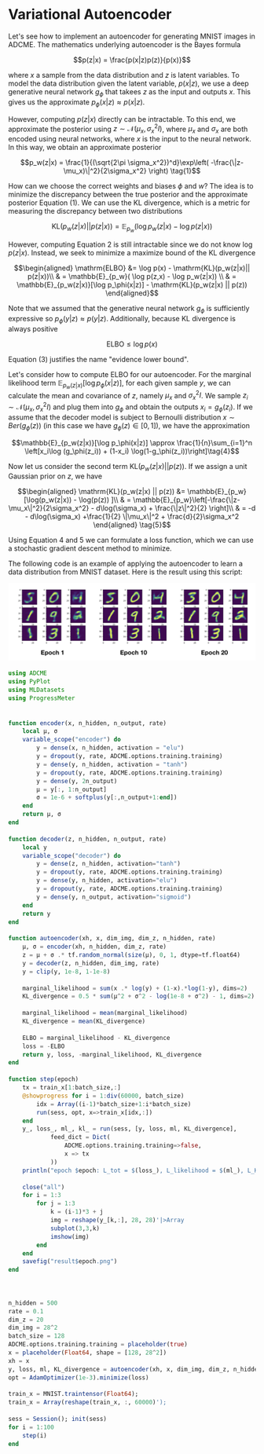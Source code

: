 # Variational Autoencoder

Let's see how to implement an autoencoder for generating MNIST images in ADCME. The mathematics underlying autoencoder is the Bayes formula

$$p(z|x) = \frac{p(x|z)p(z)}{p(x)}$$

where $x$ a sample from the data distribution and $z$ is latent variables. To model the data distribution given the latent variable, $p(x|z)$, we use a deep generative neural network $g_\phi$ that takees $z$ as the input and outputs $x$. This gives us the approximate $p_\phi(x|z) \approx p(x|z)$. 

However, computing $p(z|x)$ directly can be intractable. To this end, we approximate the posterior using $z\sim \mathcal{N}(\mu_x, \sigma_x^2I)$, where $\mu_x$ and $\sigma_x$ are both encoded using neural networks, where $x$ is the input to the neural network. In this way, we obtain an approximate posterior 

$$p_w(z|x) = \frac{1}{(\sqrt{2\pi \sigma_x^2})^d}\exp\left( -\frac{\|z-\mu_x)\|^2}{2\sigma_x^2} \right) \tag{1}$$

How can we choose the correct weights and biases $\phi$ and $w$? The idea is to minimize the discrepancy between the true posterior and the approximate posterior Equation (1). We can use the KL divergence, which is a metric for measuring the discrepancy between two distributions

$$\mathrm{KL}(p_w(z|x)|| p(z|x)) = \mathbb{E}_{p_w}(\log p_w(z|x) - \log p(z|x)) \tag{2}$$

However, computing Equation 2 is still intractable since we do not know $\log p(z|x)$. Instead, we seek to minimize a maximize bound of the KL divergence 

$$\begin{aligned}
\mathrm{ELBO} &=  \log p(x) - \mathrm{KL}(p_w(z|x)|| p(z|x))\\
& = \mathbb{E}_{p_w}( \log p(z,x) - \log p_w(z|x)) \\ 
& = \mathbb{E}_{p_w(z|x)}[\log p_\phi(x|z)] - \mathrm{KL}(p_w(z|x) || p(z))
\end{aligned}$$

Note that we assumed that the generative neural network $g_\phi$ is sufficiently expressive so $p_\phi(y|z)\approx p(y|z)$. Additionally, because KL divergence is always positive

$$\mathrm{ELBO} \leq \log p(x)\tag{3}$$

Equation (3) justifies the name "evidence lower bound". 

Let's consider how to compute ELBO for our autoencoder. For the marginal likelihood term $\mathbb{E}_{p_w(z|x)}[\log p_\phi(x|z)]$, for each given sample $y$, we can calculate the mean and covariance of $z$, namely $\mu_x$ and $\sigma_x^2I$. We sample $z_i\sim \mathcal{N}(\mu_x, \sigma_x^2I)$ and plug them into $g_\phi$ and obtain the outputs $x_i = g_\phi(z_i)$. If we assume that the decoder model is subject to Bernoulli distribution $x \sim Ber(g_\phi(z))$ (in this case we have $g_\phi(z)\in [0,1]$), we have the approximation 

$$\mathbb{E}_{p_w(z|x)}[\log p_\phi(x|z)] \approx \frac{1}{n}\sum_{i=1}^n \left[x_i\log (g_\phi(z_i)) + (1-x_i) \log(1-g_\phi(z_i))\right]\tag{4}$$

Now let us consider the second term $\mathrm{KL}(p_w(z|x) || p(z))$. If we assign a unit Gaussian prior on $z$, we have

$$\begin{aligned}
\mathrm{KL}(p_w(z|x) || p(z)) &= \mathbb{E}_{p_w}[\log(p_w(z|x)) - \log(p(z)) ]\\ 
& =  \mathbb{E}_{p_w}\left[-\frac{\|z-\mu_x\|^2}{2\sigma_x^2} - d\log(\sigma_x) + \frac{\|z\|^2}{2} \right]\\
& = -d - d\log(\sigma_x) +\frac{1}{2} \|\mu_x\|^2 + \frac{d}{2}\sigma_x^2 
\end{aligned} \tag{5}$$

Using Equation 4 and 5 we can formulate a loss function, which we can use a stochastic gradient descent method to minimize. 

The following code is an example of applying the autoencoder to learn a data distribution from MNIST dataset. Here is the result using this script:

![](https://github.com/ADCMEMarket/ADCMEImages/blob/master/ADCME/vae.png?raw=true)

```julia
using ADCME
using PyPlot
using MLDatasets
using ProgressMeter


function encoder(x, n_hidden, n_output, rate)
    local μ, σ
    variable_scope("encoder") do 
        y = dense(x, n_hidden, activation = "elu")
        y = dropout(y, rate, ADCME.options.training.training)
        y = dense(y, n_hidden, activation = "tanh")
        y = dropout(y, rate, ADCME.options.training.training)
        y = dense(y, 2n_output)
        μ = y[:, 1:n_output]
        σ = 1e-6 + softplus(y[:,n_output+1:end])
    end
    return μ, σ
end

function decoder(z, n_hidden, n_output, rate)
    local y 
    variable_scope("decoder") do 
        y = dense(z, n_hidden, activation="tanh")
        y = dropout(y, rate, ADCME.options.training.training)
        y = dense(y, n_hidden, activation="elu")
        y = dropout(y, rate, ADCME.options.training.training)
        y = dense(y, n_output, activation="sigmoid")
    end
    return y 
end

function autoencoder(xh, x, dim_img, dim_z, n_hidden, rate)
    μ, σ = encoder(xh, n_hidden, dim_z, rate)
    z = μ + σ .* tf.random_normal(size(μ), 0, 1, dtype=tf.float64)
    y = decoder(z, n_hidden, dim_img, rate)
    y = clip(y, 1e-8, 1-1e-8)

    marginal_likelihood = sum(x .* log(y) + (1-x).*log(1-y), dims=2)
    KL_divergence = 0.5 * sum(μ^2 + σ^2 - log(1e-8 + σ^2) - 1, dims=2)

    marginal_likelihood = mean(marginal_likelihood)
    KL_divergence = mean(KL_divergence)

    ELBO = marginal_likelihood - KL_divergence
    loss = -ELBO 
    return y, loss, -marginal_likelihood, KL_divergence
end

function step(epoch)
    tx = train_x[1:batch_size,:]
    @showprogress for i = 1:div(60000, batch_size)
        idx = Array((i-1)*batch_size+1:i*batch_size)
        run(sess, opt, x=>train_x[idx,:])
    end
    y_, loss_, ml_, kl_ = run(sess, [y, loss, ml, KL_divergence],
            feed_dict = Dict(
                ADCME.options.training.training=>false, 
                x => tx
            ))
    println("epoch $epoch: L_tot = $(loss_), L_likelihood = $(ml_), L_KL = $(kl_)")

    close("all")
    for i = 1:3
        for j = 1:3
            k = (i-1)*3 + j 
            img = reshape(y_[k,:], 28, 28)'|>Array
            subplot(3,3,k)
            imshow(img)
        end
    end
    savefig("result$epoch.png")
end



n_hidden = 500
rate = 0.1
dim_z = 20
dim_img = 28^2
batch_size = 128
ADCME.options.training.training = placeholder(true)
x = placeholder(Float64, shape = [128, 28^2])
xh = x
y, loss, ml, KL_divergence = autoencoder(xh, x, dim_img, dim_z, n_hidden, rate)
opt = AdamOptimizer(1e-3).minimize(loss)

train_x = MNIST.traintensor(Float64);
train_x = Array(reshape(train_x, :, 60000)');

sess = Session(); init(sess)
for i = 1:100
    step(i)
end
```
